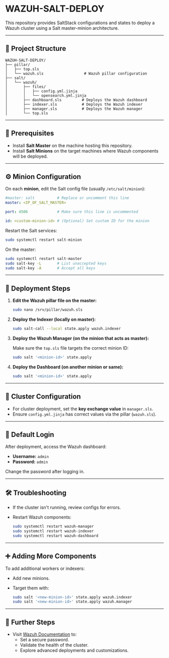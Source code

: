 # WAZUH-SALT-DEPLOY

This repository provides SaltStack configurations and states to deploy a Wazuh cluster using a Salt master-minion architecture.

---

## 📁 Project Structure

```
WAZUH-SALT-DEPLOY/
├── pillar/
│   ├── top.sls
│   └── wazuh.sls                  # Wazuh pillar configuration
├── salt/
│   └── wazuh/
│       ├── files/
│       │   ├── config.yml.jinja
│       │   └── opensearch.yml.jinja
│       ├── dashboard.sls         # Deploys the Wazuh dashboard
│       ├── indexer.sls           # Deploys the Wazuh indexer
│       ├── manager.sls           # Deploys the Wazuh manager
│       └── top.sls
```

---

## 🧰 Prerequisites

- Install **Salt Master** on the machine hosting this repository.
- Install **Salt Minions** on the target machines where Wazuh components will be deployed.

---

## ⚙️ Minion Configuration

On each **minion**, edit the Salt config file (usually `/etc/salt/minion`):

```yaml
#master: salt          # Replace or uncomment this line
master: <IP_OF_SALT_MASTER>

port: 4506             # Make sure this line is uncommented

id: <custom-minion-id> # (Optional) Set custom ID for the minion
```

Restart the Salt services:

```bash
sudo systemctl restart salt-minion
```

On the master:

```bash
sudo systemctl restart salt-master
sudo salt-key -L       # List unaccepted keys
sudo salt-key -A       # Accept all keys
```

---

## 🚀 Deployment Steps

1. **Edit the Wazuh pillar file on the master:**

   ```bash
   sudo nano /srv/pillar/wazuh.sls
   ```

2. **Deploy the Indexer (locally on master):**

   ```bash
   sudo salt-call --local state.apply wazuh.indexer
   ```

3. **Deploy the Wazuh Manager (on the minion that acts as master):**

   Make sure the `top.sls` file targets the correct minion ID:

   ```bash
   sudo salt '<minion-id>' state.apply
   ```

4. **Deploy the Dashboard (on another minion or same):**

   ```bash
   sudo salt '<minion-id>' state.apply
   ```

---

## 🔐 Cluster Configuration

- For cluster deployment, set the **key exchange value** in `manager.sls`.
- Ensure `config.yml.jinja` has correct values via the pillar (`wazuh.sls`).

---

## 🔑 Default Login

After deployment, access the Wazuh dashboard:

- **Username:** `admin`
- **Password:** `admin`

Change the password after logging in.

---

## 🛠 Troubleshooting

- If the cluster isn't running, review configs for errors.
- Restart Wazuh components:

  ```bash
  sudo systemctl restart wazuh-manager
  sudo systemctl restart wazuh-indexer
  sudo systemctl restart wazuh-dashboard
  ```

---

## ➕ Adding More Components

To add additional workers or indexers:

- Add new minions.
- Target them with:

  ```bash
  sudo salt '<new-minion-id>' state.apply wazuh.indexer
  sudo salt '<new-minion-id>' state.apply wazuh.manager
  ```

---

## 🔗 Further Steps

- Visit [Wazuh Documentation](https://documentation.wazuh.com/) to:
  - Set a secure password.
  - Validate the health of the cluster.
  - Explore advanced deployments and customizations.
